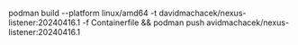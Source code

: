 podman build --platform linux/amd64 -t davidmachacek/nexus-listener:20240416.1 -f Containerfile && podman push avidmachacek/nexus-listener:20240416.1